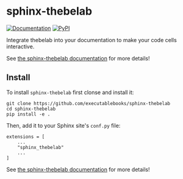 # sphinx-thebelab

[![Documentation](https://readthedocs.org/projects/sphinx-thebelab/badge/?version=latest)](https://sphinx-thebelab.readthedocs.io/en/latest/?badge=latest)
[![PyPI](https://img.shields.io/pypi/v/sphinx-thebelab.svg)](https://pypi.org/project/sphinx-thebelab)

Integrate thebelab into your documentation to make your code cells interactive.

See [the sphinx-thebelab documentation](https://sphinx-thebelab.readthedocs.io/en/latest/) for more details!

## Install

To install `sphinx-thebelab` first clonse and install it:

```
git clone https://github.com/executablebooks/sphinx-thebelab
cd sphinx-thebelab
pip install -e .
```

Then, add it to your Sphinx site's `conf.py` file:

```
extensions = [
    ...
    "sphinx_thebelab"
    ...
]
```

See [the sphinx-thebelab documentation](https://sphinx-thebelab.readthedocs.io/en/latest/) for more details!
